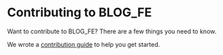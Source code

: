 # Contributing to BLOG_FE

Want to contribute to BLOG_FE? There are a few things you need to know.

We wrote a [contribution guide](https://reactjs.org/contributing/how-to-contribute.html) to help you get started.